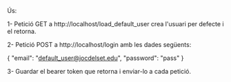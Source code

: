  
Ús:

1- Petició GET a http://localhost/load_default_user
crea l'usuari per defecte i el retorna.

2- Petició POST a http://localhost/login amb les dades següents:

{
     "email": "default_user@jocdelset.edu",
     "password": "pass"
}

3- Guardar el bearer token que retorna i enviar-lo a cada petició.


